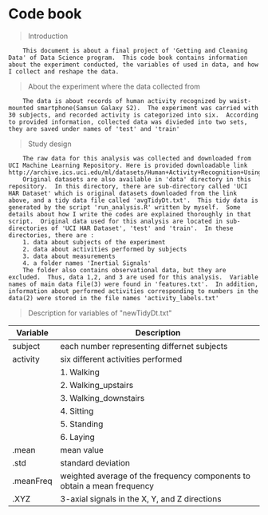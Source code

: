 # Code book


> Introduction

        This document is about a final project of 'Getting and Cleaning Data' of Data Science program.  This code book contains information about the experiment conducted, the variables of used in data, and how I collect and reshape the data. 
        
> About the experiment where the data collected from
 
        The data is about records of human activity recognized by waist-mounted smartphone(Samsun Galaxy S2).  The experiment was carried with 30 subjects, and recorded activity is categorized into six.  According to provided information, collected data was divieded into two sets, they are saved under names of 'test' and 'train' 
        
> Study design
 
        The raw data for this analysis was collected and downloaded from UCI Machine Learning Repository. Here is provided downloadable link http://archive.ics.uci.edu/ml/datasets/Human+Activity+Recognition+Using+Smartphones.  
        Original datasets are also available in 'data' directory in this repository.  In this directory, there are sub-directory called 'UCI HAR Dataset' which is original datasets downloaded from the link above, and a tidy data file called 'avgTidyDt.txt'.  This tidy data is generated by the script 'run_analysis.R' written by myself.  Some details about how I write the codes are explained thoroughly in that script.  Original data used for this analysis are located in sub-directories of 'UCI HAR Dataset', 'test' and 'train'.  In these directories, there are :
        1. data about subjects of the experiment
        2. data about activities performed by subjects
        3. data about measurements
        4. a folder names 'Inertial Signals'
        The folder also contains observational data, but they are excluded.  Thus, data 1,2, and 3 are used for this analysis.  Variable names of main data file(3) were found in 'features.txt'.  In addition, information about performed activities corresponding to numbers in the data(2) were stored in the file names 'activity_labels.txt'
        
> Description for variables of "newTidyDt.txt"

Variable        |Description
----------------|------------------------------------------------
subject         |each number representing differnet subjects
activity        |six different activities performed
                |       1. Walking
                |       2. Walking_upstairs
                |       3. Walking_downstairs
                |       4. Sitting
                |       5. Standing
                |       6. Laying
.mean           |mean value
.std            |standard deviation
.meanFreq       |weighted average of the frequency components to obtain a mean frequency
.XYZ            |3-axial signals in the X, Y, and Z directions
